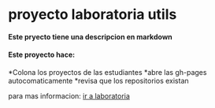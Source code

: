 # proyecto laboratoria utils

#### Este pryecto tiene una descripcion en __markdown__

#### Este proyecto hace:

*Colona los proyectos de las estudiantes 
*abre las gh-pages autocomaticamente
*revisa que los repositorios existan 

para mas informacion: [ ir a laboratoria ](http://wwww.laboratoria.la)


